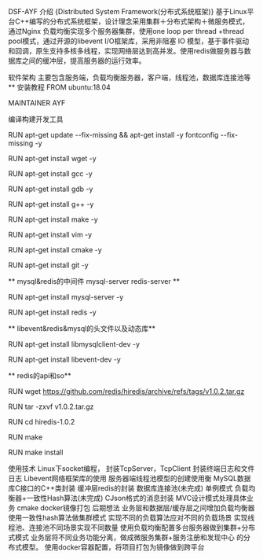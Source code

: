 DSF-AYF
介绍
{Distributed System Framework(分布式系统框架)} 基于Linux平台C++编写的分布式系统框架，设计理念采用集群＋分布式架构＋微服务模式，通过Nginx 负载均衡实现多个服务器集群，使用one loop per thread +thread pool模式，通过开源的libevent I/O框架库，采用非阻塞 IO 模型，基于事件驱动和回调，原生支持多核多线程，实现网络层达到高并发。使用redis做服务器与数据库之间的缓冲层，提高服务器的运行效率。

软件架构
主要包含服务端，负载均衡服务器，客户端，线程池，数据库连接池等** 
安装教程
FROM ubuntu:18.04

MAINTAINER AYF

编译构建开发工具

RUN apt-get update --fix-missing && apt-get install -y fontconfig --fix-missing -y

RUN apt-get install wget -y

RUN apt-get install gcc -y

RUN apt-get install gdb -y

RUN apt-get install g++ -y

RUN apt-get install make -y

RUN apt-get install vim -y

RUN apt-get install cmake -y

RUN apt-get install git -y

** mysql&redis的中间件 mysql-server redis-server **

RUN apt-get install mysql-server -y

RUN apt-get install redis -y

** libevent&redis&mysql的头文件以及动态库**

RUN apt-get install libmysqlclient-dev -y

RUN apt-get install libevent-dev -y

** redis的api和so**

RUN wget https://github.com/redis/hiredis/archive/refs/tags/v1.0.2.tar.gz

RUN tar -zxvf v1.0.2.tar.gz

RUN cd hiredis-1.0.2

RUN make

RUN make install

使用技术
Linux下socket编程， 封装TcpServer，TcpClient
封装终端日志和文件日志
Libevent网络框架库的使用
服务器端线程池模型的创建使用衡
MySQL数据库C接口的C++类封装
缓冲层redis的封装
数据库连接池(未完成)
单例模式
负载均衡器+一致性Hash算法(未完成)
CJson格式的消息封装
MVC设计模式处理具体业务
cmake
docker镜像打包
后期想法
业务层和数据层/缓存层之间增加负载均衡器使用一致性hash算法做集群模式
实现不同的负载算法应对不同的负载场景
实现线程池、连接池不同场景实现不同数量
使用负载均衡配置多台服务器做到集群+分布式模式
业务层将不同业务功能分离，做成微服务集群+服务注册和发现中心 的分布式模型。
使用docker容器配置，将项目打包为镜像做到跨平台